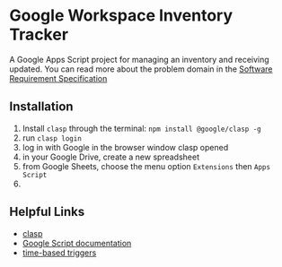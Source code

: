 # Google Workspace Inventory Tracker

A Google Apps Script project for managing an inventory and receiving updated.
You can read more about the problem domain in the [Software Requirement Specification](https://docs.google.com/document/d/1zdaqsVS-UOCbw-VkDh3TJ3JkHn0hiCWYqIpun7r6jnY/edit?usp=sharing)

## Installation

1. Install `clasp` through the terminal: `npm install @google/clasp -g`
2. run `clasp login`
3. log in with Google in the browser window clasp opened
4. in your Google Drive, create a new spreadsheet
5. from Google Sheets, choose the menu option `Extensions` then `Apps Script`
6. 


## Helpful Links

- [clasp](https://developers.google.com/apps-script/guides/clasp)
- [Google Script documentation](https://developers.google.com/apps-script/reference)
- [time-based triggers](https://developers.google.com/apps-script/guides/triggers/installable)